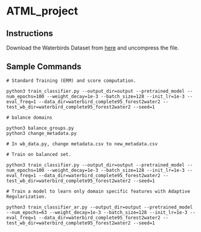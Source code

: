 # ATML_project

## Instructions

Download the Waterbirds Dataset from [here](https://nlp.stanford.edu/data/dro/waterbird_complete95_forest2water2.tar.gz) and uncompress the file.

## Sample Commands

```
# Standard Training (ERM) and score computation.

python3 train_classifier.py --output_dir=output --pretrained_model --num_epochs=100 --weight_decay=1e-3 --batch_size=128 --init_lr=1e-3 --eval_freq=1 --data_dir=waterbird_complete95_forest2water2 --test_wb_dir=waterbird_complete95_forest2water2 --seed=1

# balance domains

python3 balance_groups.py
python3 change_metadata.py

# In wb_data.py, change metadata.csv to new_metadata.csv

# Train on balanced set.

python3 train_classifier.py --output_dir=output --pretrained_model --num_epochs=100 --weight_decay=1e-3 --batch_size=128 --init_lr=1e-3 --eval_freq=1 --data_dir=waterbird_complete95_forest2water2 --test_wb_dir=waterbird_complete95_forest2water2 --seed=1

# Train a model to learn only domain specific features with Adaptive Regularization.

python3 train_classifier_ar.py --output_dir=output --pretrained_model --num_epochs=63 --weight_decay=1e-3 --batch_size=128 --init_lr=1e-3 --eval_freq=1 --data_dir=waterbird_complete95_forest2water2 --test_wb_dir=waterbird_complete95_forest2water2 --seed=1

```

